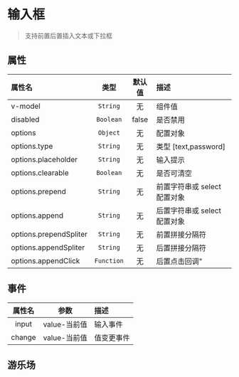# 输入框

> 支持前置后置插入文本或下拉框

## 属性

| 属性名                 |    类型    | 默认值 | 描述                         |
| :--------------------- | :--------: | :----: | :--------------------------- |
| v-model                |  `String`  |   无   | 组件值                       |
| disabled               | `Boolean`  | false  | 是否禁用                     |
| options                |  `Object`  |   无   | 配置对象                     |
| options.type           |  `String`  |   无   | 类型 [text,password]         |
| options.placeholder    |  `String`  |   无   | 输入提示                     |
| options.clearable      | `Boolean`  |   无   | 是否可清空                   |
| options.prepend        |  `String`  |   无   | 前置字符串或 select 配置对象 |
| options.append         |  `String`  |   无   | 后置字符串或 select 配置对象 |
| options.prependSpliter |  `String`  |   无   | 前置拼接分隔符               |
| options.appendSpliter  |  `String`  |   无   | 后置拼接分隔符               |
| options.appendClick    | `Function` |   无   | 后置点击回调"                |

## 事件

| 属性名 |     参数     | 描述       |
| :----: | :----------: | :--------- |
| input  | value-当前值 | 输入事件   |
| change | value-当前值 | 值变更事件 |

## 游乐场

<vuep template="#example"></vuep>

<script v-pre type="text/x-template" id="example">
<template>
  <div class="demo-container">
		<xui-input v-model="v" :options="options" @input="inputHandle"></xui-input>
        <p>value : {{v}}</p>
  </div>
</template>

<script>
export default {
    data(){
        return {
            v:'',
			options: {
				type: "text",
				placeholder: "当前为空，请输入",
				clearable: true,
				prepend: {
					style : 'width:100px',
					placeholder: "请选择",
					data: {
						"1": "地址",
						"2": "电话"
					}
				},
				append: "点击发送",
				appendClick :(v,options)=>{
					this.options.append='已发送';
				}
			}
        }
    },
	methods : {
		inputHandle(v){
				console.log(v)
		}
	}
}
</script>

</script>
